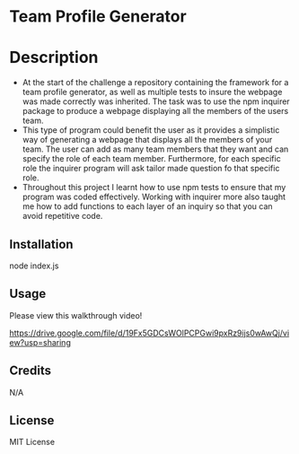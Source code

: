 # Team Profile Generator

# Description
- At the start of the challenge a repository containing the framework for a team profile generator, as well as multiple tests to insure the webpage was made correctly was inherited. The task was to use the npm inquirer package to produce a webpage displaying all the members of the users team.
- This type of program could benefit the user as it provides a simplistic way of generating a webpage that displays all the members of your team. The user can add as many team members that they want and can specify the role of each team member. Furthermore, for each specific role the inquirer program will ask tailor made question fo that specific role.
- Throughout this project I learnt how to use npm tests to ensure that my program was coded effectively. Working with inquirer more also taught me how to add functions to each layer of an inquiry so that you can avoid repetitive code. 

## Installation
node index.js  

## Usage
Please view this walkthrough video!

https://drive.google.com/file/d/19Fx5GDCsWOlPCPGwi9pxRz9ijs0wAwQj/view?usp=sharing
## Credits 
N/A

## License 
MIT License